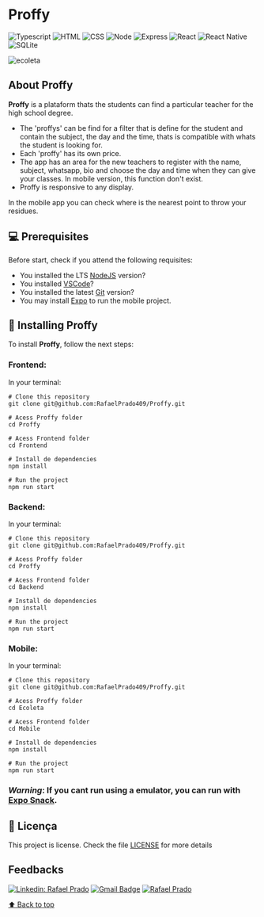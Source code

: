 # **Proffy**


![Typescript](https://img.shields.io/badge/TypeScript-007ACC?style=for-the-badge&logo=typescript&logoColor=white)
![HTML](https://img.shields.io/badge/HTML5-E34F26?style=for-the-badge&logo=html5&logoColor=white)
![CSS](https://img.shields.io/badge/CSS3-1572B6?style=for-the-badge&logo=css3&logoColor=white)
![Node](https://img.shields.io/badge/Node.js-43853D?style=for-the-badge&logo=node.js&logoColor=white)
![Express](https://img.shields.io/badge/Express.js-404D59?style=for-the-badge)
![React](https://img.shields.io/badge/React-20232A?style=for-the-badge&logo=react&logoColor=61DAFB)
![React Native](https://img.shields.io/badge/React_Native-20232A?style=for-the-badge&logo=react&logoColor=61DAFB)
![SQLite](https://img.shields.io/badge/SQLite-07405E?style=for-the-badge&logo=sqlite&logoColor=white)

<img src="https://i.imgur.com/6j9j0JW.png?1" alt="ecoleta">

## About Proffy

**Proffy** is a plataform thats the students can find a particular teacher for the high school degree.

- The 'proffys' can be find for a filter that is define for the student and contain the subject, the day and the time, thats is compatible with whats the student is looking for.
- Each 'proffy' has its own price.
- The app has an area for the new teachers to register with the name, subject, whatsapp, bio and choose the day and time when they can give your classes. In mobile version, this function don't exist.
- Proffy is responsive to any display.

In the mobile app you can check where is the nearest point to throw your residues.

## 💻 Prerequisites

Before start, check if you attend the following requisites:
* You installed the LTS [NodeJS](https://nodejs.org/en/) version?
* You installed [VSCode](https://code.visualstudio.com/)?
* You installed the latest [Git](https://git-scm.com/) version?
* You may install [Expo](https://expo.io/) to run the mobile project.

## 🚀 Installing Proffy

To install **Proffy**, follow the next steps:

### Frontend:

In your terminal:

```
# Clone this repository
git clone git@github.com:RafaelPrado409/Proffy.git
```
```
# Acess Proffy folder
cd Proffy
```
```
# Acess Frontend folder
cd Frontend
```
```
# Install de dependencies
npm install
```
```
# Run the project
npm run start
```
### Backend:

In your terminal:

```
# Clone this repository
git clone git@github.com:RafaelPrado409/Proffy.git
```
```
# Acess Proffy folder
cd Proffy
```
```
# Acess Frontend folder
cd Backend
```
```
# Install de dependencies
npm install
```
```
# Run the project
npm run start
```
### Mobile:

In your terminal:

```
# Clone this repository
git clone git@github.com:RafaelPrado409/Proffy.git
```
```
# Acess Proffy folder
cd Ecoleta
```
```
# Acess Frontend folder
cd Mobile
```
```
# Install de dependencies
npm install
```
```
# Run the project
npm run start
```
### ***Warning***: If you cant run using a emulator, you can run with [Expo Snack](https://snack.expo.io/).

## 📝 Licença

This project is license. Check the file [LICENSE](LICENSE.md) for more details

## Feedbacks

[![Linkedin: Rafael Prado](https://img.shields.io/badge/-RafaelPrado-blue?style=flat-square&logo=Linkedin&logoColor=white&link=LINK-DO-SEU-LINKEDIN)](https://www.linkedin.com/in/rafael-prado-8a40b6132/)
[![Gmail Badge](https://img.shields.io/badge/-santiagorafael409@gmail.com-006bed?style=flat-square&logo=Gmail&logoColor=white&link=mailto:SEU-EMAIL)](mailto:santiagorafael409@gmail.com)
[![Rafael Prado]( https://img.shields.io/github/followers/RafaelPrado409?label=follow&style=social)](https://github.com/RafaelPrado409)

[⬆ Back to top](#Proffy)<br>
